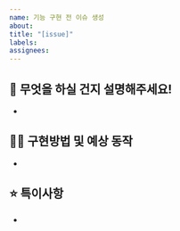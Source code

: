 ```yaml
---
name: 기능 구현 전 이슈 생성
about:
title: "[issue]"
labels:
assignees:
---
```


## 🤔 무엇을 하실 건지 설명해주세요!

-

## 👨‍💻 구현방법 및 예상 동작

-

## ⭐ 특이사항

-
